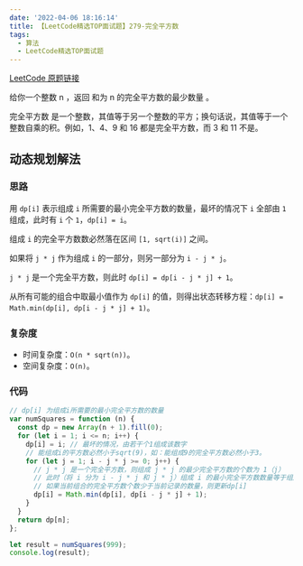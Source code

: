 ```yaml
---
date: '2022-04-06 18:16:14'
title: 【LeetCode精选TOP面试题】279-完全平方数
tags:
  - 算法
  - LeetCode精选TOP面试题
---
```


[LeetCode 原题链接](https://leetcode-cn.com/problems/perfect-squares/)

给你一个整数 n ，返回 和为 n 的完全平方数的最少数量 。

完全平方数 是一个整数，其值等于另一个整数的平方；换句话说，其值等于一个整数自乘的积。例如，1、4、9 和 16 都是完全平方数，而 3 和 11 不是。

## 动态规划解法

### 思路

用 `dp[i]` 表示组成 `i` 所需要的最小完全平方数的数量，最坏的情况下 `i` 全部由 `1` 组成，此时有 `i` 个 `1`，`dp[i] = i`。
 
组成 `i` 的完全平方数数必然落在区间 `[1, sqrt(i)]` 之间。

如果将 `j * j` 作为组成 `i` 的一部分，则另一部分为 `i - j * j`。

`j * j` 是一个完全平方数，则此时 `dp[i] = dp[i - j * j] + 1`。

从所有可能的组合中取最小值作为 `dp[i]` 的值，则得出状态转移方程：`dp[i] = Math.min(dp[i], dp[i - j * j] + 1)`。


### 复杂度

- 时间复杂度：`O(n * sqrt(n))`。
- 空间复杂度：`O(n)`。

### 代码

```js
// dp[i] 为组成i所需要的最小完全平方数的数量
var numSquares = function (n) {
  const dp = new Array(n + 1).fill(0);
  for (let i = 1; i <= n; i++) {
    dp[i] = i; // 最坏的情况，由若干个1组成该数字
    // 能组成i的平方数必然小于sqrt(9)，如：能组成9的完全平方数必然小于3。
    for (let j = 1; i - j * j >= 0; j++) {
      // j * j 是一个完全平方数，则组成 j * j 的最少完全平方数的个数为 1（j）
      // 此时（将 i 分为 i - j * j 和 j * j）组成 i 的最小完全平方数数量等于组成 i - j * j 的最小平方数加 1，则：dp[i] = dp[i - j * j] + 1
      // 如果当前组合的完全平方数个数少于当前记录的数量，则更新dp[i]
      dp[i] = Math.min(dp[i], dp[i - j * j] + 1);
    }
  }
  return dp[n];
};

let result = numSquares(999);
console.log(result);
```
